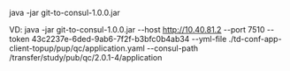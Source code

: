 java -jar git-to-consul-1.0.0.jar <host> <port> <token> <path-to-yaml-file> <consul-key>

VD: 
java -jar git-to-consul-1.0.0.jar --host http://10.40.81.2 --port 7510 --token 43c2237e-6ded-9ab6-7f2f-b3bfc0b4ab34 --yml-file ./td-conf-app-client-topup/pup/qc/application.yaml --consul-path /transfer/study/pub/qc/2.0.1-4/application